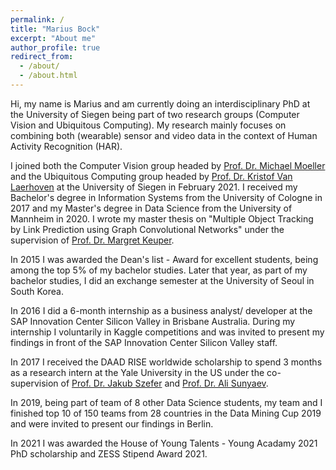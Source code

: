 ```yaml
---
permalink: /
title: "Marius Bock"
excerpt: "About me"
author_profile: true
redirect_from: 
  - /about/
  - /about.html
---
```


Hi, my name is Marius and am currently doing an interdisciplinary PhD at the University of Siegen being part of two research groups (Computer Vision and Ubiquitous Computing). My research mainly focuses on combining both (wearable) sensor and video data in the context of Human Activity Recognition (HAR).


I joined both the Computer Vision group headed by [Prof. Dr. Michael Moeller](https://www.vsa.informatik.uni-siegen.de/en/moeller-michael) and the Ubiquitous Computing group headed by [Prof. Dr. Kristof Van Laerhoven](https://ubicomp.eti.uni-siegen.de/home/team/kristof.html?lang=de) at the University of Siegen in February 2021. I received my Bachelor's degree in Information Systems from the University of Cologne in 2017 and my Master's degree in Data Science from the University of Mannheim in 2020. I wrote my master thesis on "Multiple Object Tracking by Link Prediction using Graph Convolutional Networks" under the supervision of [Prof. Dr. Margret Keuper](https://www.uni-mannheim.de/dws/people/professors/prof-dr-ing-margret-keuper/).


In 2015 I was awarded the Dean's list - Award for excellent students, being among the top 5% of my bachelor studies. Later that year, as part of my bachelor studies, I did an exchange semester at the University of Seoul in South Korea.


In 2016 I did a 6-month internship as a business analyst/ developer at the SAP Innovation Center Silicon Valley in Brisbane Australia. During my internship I voluntarily in Kaggle competitions and was invited to present my findings in front of the SAP Innovation Center Silicon Valley staff. 


In 2017 I received the DAAD RISE worldwide scholarship to spend 3 months as a research intern at the Yale University in the US under the co-supervision of [Prof. Dr. Jakub Szefer](https://seas.yale.edu/faculty-research/faculty-directory/jakub-szefer) and [Prof. Dr. Ali Sunyaev](https://www.aifb.kit.edu/web/Ali_Sunyaev/en).


In 2019, being part of team of 8 other Data Science students, my team and I finished top 10 of 150 teams from 28 countries in the Data Mining Cup 2019 and were invited to present our findings in Berlin.


In 2021 I was awarded the House of Young Talents - Young Acadamy 2021 PhD scholarship and ZESS Stipend Award 2021.
